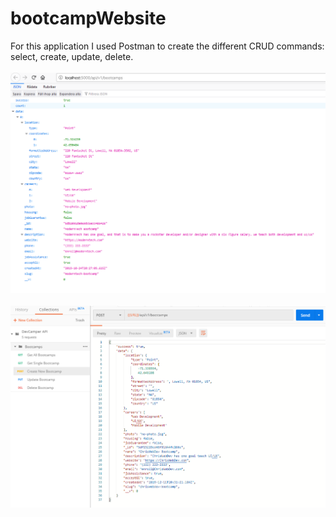 # bootcampWebsite

For this application I used Postman to create the different CRUD commands: select, create, update, delete.
<br><br>
<img src="images/json.png"/>
<br>
<br>
<img src="images/post.png"/>

